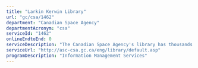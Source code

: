 ```yaml
---
title: "Larkin Kerwin Library"
url: "gc/csa/1462"
department: "Canadian Space Agency"
departmentAcronym: "csa"
serviceId: "1462"
onlineEndtoEnd: 0
serviceDescription: "The Canadian Space Agency's library has thousands of space-related publications in its collection. The Larkin Kerwin Library is a bridge to the world of information and a partner in research. It provides access to a collection of scientific, technical and general documents as well as access to a great variety of electronic sources of information. The Library is strategically placed to provide expertise for the retrieval, acquisition, organization and dissemination of information within the CSA."
serviceUrl: "http://asc-csa.gc.ca/eng/library/default.asp"
programDescription: "Information Management Services"
---
```

